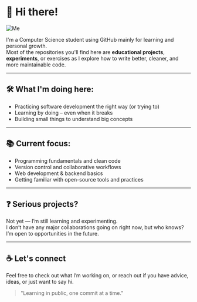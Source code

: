 # 👋 Hi there!

![Me](https://c.tenor.com/MIb7N00dBf8AAAAC/tenor.gif)

I'm a Computer Science student using GitHub mainly for learning and personal growth.  
Most of the repositories you'll find here are **educational projects**, **experiments**, or exercises as I explore how to write better, cleaner, and more maintainable code.

---

## 🛠️ What I'm doing here:

- Practicing software development the right way (or trying to)
- Learning by doing – even when it breaks
- Building small things to understand big concepts

---

## 📚 Current focus:

- Programming fundamentals and clean code
- Version control and collaborative workflows
- Web development & backend basics
- Getting familiar with open-source tools and practices

---

## ❓ Serious projects?

Not yet — I’m still learning and experimenting.  
I don’t have any major collaborations going on right now, but who knows? I’m open to opportunities in the future.

---

## ☕ Let's connect

Feel free to check out what I’m working on, or reach out if you have advice, ideas, or just want to say hi.

> "Learning in public, one commit at a time."
